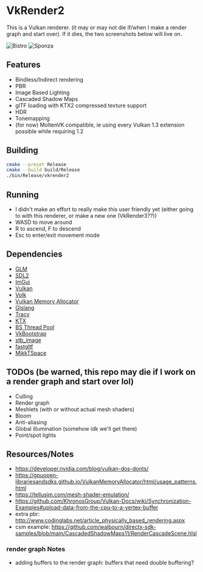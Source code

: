 # VkRender2

This is a Vulkan renderer. (it may or may not die if/when I make a render graph and start over). If it dies, the two screenshots below will live on.

![Bistro](screenshots/bistro.png)
![Sponza](screenshots/sponza.png)

## Features

- Bindless/Indirect rendering
- PBR
- Image Based Lighting
- Cascaded Shadow Maps
- glTF loading with KTX2 compressed texture support
- HDR
- Tonemapping
- (for now) MoltenVK compatible, ie using every Vulkan 1.3 extension possible while requiring 1.2

## Building

```bash
cmake --preset Release
cmake --build build/Release
./bin/Release/vkrender2
```

## Running

- I didn't make an effort to really make this user friendly yet (either going to with this renderer, or make a new one (VkRender3??))
- WASD to move around
- R to ascend, F to descend
- Esc to enter/exit movement mode

## Dependencies

- [GLM](https://github.com/g-truc/glm)
- [SDL2](https://github.com/libsdl-org/SDL)
- [ImGui](https://github.com/ocornut/imgui)
- [Vulkan](https://www.lunarg.com/vulkan-sdk/)
- [Volk](https://github.com/zeux/volk.git)
- [Vulkan Memory Allocator](https://github.com/GPUOpen-LibrariesAndSDKs/VulkanMemoryAllocator)
- [Glslang](https://github.com/KhronosGroup/glslang.git)
- [Tracy](https://github.com/wolfpld/tracy.git)
- [KTX](https://github.com/KhronosGroup/KTX-Software.git)
- [BS Thread Pool](https://github.com/bshoshany/thread-pool.git)
- [VkBootstrap](https://github.com/charles-lunarg/vk-bootstrap)
- [stb_image](https://github.com/nothings/stb)
- [fastgltf](https://github.com/spnda/fastgltf)
- [MikkTSpace](https://github.com/mmikk/MikkTSpace)

## TODOs (be warned, this repo may die if I work on a render graph and start over lol)

- Culling
- Render graph
- Meshlets (with or without actual mesh shaders)
- Bloom
- Anti-aliasing
- Global illumination (somehow idk we'll get there)
- Point/spot lights

## Resources/Notes

- <https://developer.nvidia.com/blog/vulkan-dos-donts/>
- <https://gpuopen-librariesandsdks.github.io/VulkanMemoryAllocator/html/usage_patterns.html>
- <https://tellusim.com/mesh-shader-emulation/>
- <https://github.com/KhronosGroup/Vulkan-Docs/wiki/Synchronization-Examples#upload-data-from-the-cpu-to-a-vertex-buffer>
- extra pbr: <http://www.codinglabs.net/article_physically_based_rendering.aspx>
- csm example: <https://github.com/walbourn/directx-sdk-samples/blob/main/CascadedShadowMaps11/RenderCascadeScene.hlsl>

### render graph Notes

- adding buffers to the render graph: buffers that need double buffering?
